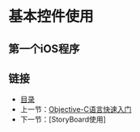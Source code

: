 # 基本控件使用

## 第一个iOS程序


## 链接
- [目录](directory.md)  
- 上一节：[Objective-C语言快速入门](4.1.md)  
- 下一节：[StoryBoard使用]

